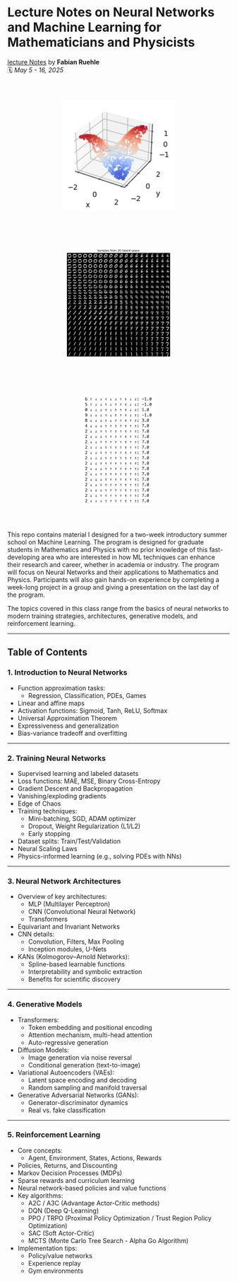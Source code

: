# Lecture Notes on Neural Networks and Machine Learning for Mathematicians and Physicists

[lecture Notes](LectureNotes.pdf) by **Fabian Ruehle**  
🗓️ *May 5 - 16, 2025*

<p align="center">
  <img src="img/NNTraining.png" height="250", style="padding: 40px;">
  <img src="img/VAE.png" height="250", style="padding: 40px;">
  <img src="img/RL.png" height="250", style="padding: 40px;">
</p>

This repo contains material I designed for a two-week introductory summer school on Machine Learning. The program is designed for graduate students in Mathematics and Physics with no prior knowledge of this fast-developing area who are interested in how ML techniques can enhance their research and career, whether in academia or industry. The program will focus on Neural Networks and their applications to Mathematics and Physics. Participants will also gain hands-on experience by completing a week-long project in a group and giving a presentation on the last day of the program.

The topics covered in this class  range from the basics of neural networks to modern training strategies, architectures, generative models, and reinforcement learning.

---

## Table of Contents

### 1. Introduction to Neural Networks
- Function approximation tasks:
  - Regression, Classification, PDEs, Games
- Linear and affine maps
- Activation functions: Sigmoid, Tanh, ReLU, Softmax
- Universal Approximation Theorem
- Expressiveness and generalization
- Bias-variance tradeoff and overfitting

---

### 2. Training Neural Networks
- Supervised learning and labeled datasets
- Loss functions: MAE, MSE, Binary Cross-Entropy
- Gradient Descent and Backpropagation
- Vanishing/exploding gradients
- Edge of Chaos
- Training techniques:
  - Mini-batching, SGD, ADAM optimizer
  - Dropout, Weight Regularization (L1/L2)
  - Early stopping
- Dataset splits: Train/Test/Validation
- Neural Scaling Laws
- Physics-informed learning (e.g., solving PDEs with NNs)

---

### 3. Neural Network Architectures
- Overview of key architectures:
  - MLP (Multilayer Perceptron)
  - CNN (Convolutional Neural Network)
  - Transformers
- Equivariant and Invariant Networks
- CNN details:
  - Convolution, Filters, Max Pooling
  - Inception modules, U-Nets
- KANs (Kolmogorov–Arnold Networks):
  - Spline-based learnable functions
  - Interpretability and symbolic extraction
  - Benefits for scientific discovery

---

### 4. Generative Models
- Transformers:
  - Token embedding and positional encoding
  - Attention mechanism, multi-head attention
  - Auto-regressive generation
- Diffusion Models:
  - Image generation via noise reversal
  - Conditional generation (text-to-image)
- Variational Autoencoders (VAEs):
  - Latent space encoding and decoding
  - Random sampling and manifold traversal
- Generative Adversarial Networks (GANs):
  - Generator-discriminator dynamics
  - Real vs. fake classification

---

### 5. Reinforcement Learning
- Core concepts:
  - Agent, Environment, States, Actions, Rewards
- Policies, Returns, and Discounting
- Markov Decision Processes (MDPs)
- Sparse rewards and curriculum learning
- Neural network-based policies and value functions
- Key algorithms:
  - A2C / A3C (Advantage Actor-Critic methods)
  - DQN (Deep Q-Learning)
  - PPO / TRPO (Proximal Policy Optimization / Trust Region Policy Optimization)
  - SAC (Soft Actor-Critic)
  - MCTS (Monte Carlo Tree Search - Alpha Go Algorithm)
- Implementation tips:
  - Policy/value networks
  - Experience replay
  - Gym environments
